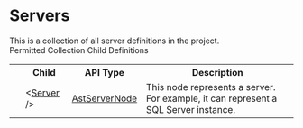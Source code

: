 # Servers

<div class="LanguageSummary"><div class ="SummaryItem">This is a collection of all server definitions in the project.</div></div><div class="SchemaBindingGroup"><div class="SchemaBindingGroupHeader">Permitted Collection Child Definitions</div><table id="SchemaBindingList" class="SchemaBindingList"><tbody><tr><th class="SchemaBindingIconColumnHeader">&nbsp;</th><th class="SchemaBindingNameColumnHeader">Child</th><th class="SchemaBindingTypeColumnHeader">API Type</th><th class="SchemaBindingSummaryColumnHeader">Description</th></tr><tr class="cd0"><td class="SchemaBindingIcon"><div class="NotRequired" /></td><td class="SchemaBindingName"><span class="punc">&lt;</span><a href=Varigence.Languages.Biml.Table.AstServerNode.html">Server</a><span class="punc"> /&gt;</span></td><td class="SchemaBindingType"><a href="../api-reference/Varigence.Languages.Biml.Table.AstServerNode.html">AstServerNode</a></td><td class="SchemaBindingSummary">This node represents a server. For example, it can represent a SQL Server instance.</td></tr></tbody></table></div>